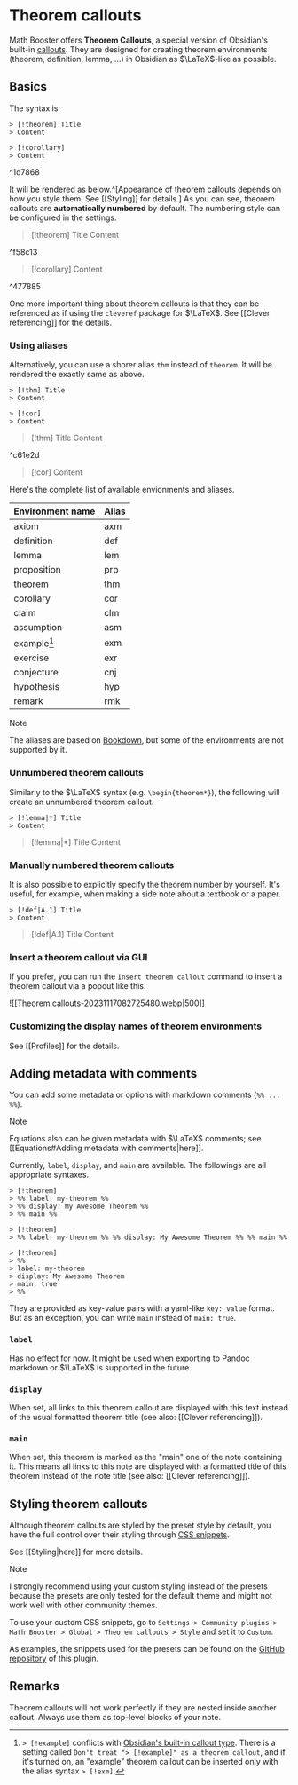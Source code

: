 # Theorem callouts

Math Booster offers **Theorem Callouts**, a special version of Obsidian's built-in [callouts](https://help.obsidian.md/Editing+and+formatting/Callouts). They are designed for creating theorem environments (theorem, definition, lemma, ...) in Obsidian as $\LaTeX$-like as possible.

## Basics

The syntax is:

```
> [!theorem] Title
> Content

> [!corollary]
> Content
```

^1d7868

It will be rendered as below.^[Appearance of theorem callouts depends on how you style them. See [[Styling]] for details.] As you can see, theorem callouts are **automatically numbered** by default. The numbering style can be configured in the settings.

> [!theorem] Title
> Content

^f58c13

> [!corollary]
> Content

^477885

One more important thing about theorem callouts is that they can be referenced as if using the `cleveref` package for $\LaTeX$. See [[Clever referencing]] for the details.

### Using aliases

Alternatively, you can use a shorer alias `thm` instead of `theorem`. It will be rendered the exactly same as above.

```
> [!thm] Title
> Content

> [!cor]
> Content
```

> [!thm] Title
> Content

^c61e2d

> [!cor]
> Content


Here's the complete list of available envionments and aliases.

| Environment name | Alias |
| ---------------- | ----- |
| axiom            | axm   |
| definition       | def   |
| lemma            | lem   |
| proposition      | prp  |
| theorem          | thm   |
| corollary        | cor   |
| claim            | clm   |
| assumption       | asm   |
| example[^1]          | exm   |
| exercise         | exr   |
| conjecture       | cnj   |
| hypothesis       | hyp   |
| remark           | rmk   |

[^1]: `> [!example]` conflicts with [Obsidian's built-in callout type](https://help.obsidian.md/Editing+and+formatting/Callouts#Supported%20types). There is a setting called `Don't treat "> [!example]" as a theorem callout`, and if it's turned on, an "example" theorem callout can be inserted only with the alias syntax `> [!exm]`.

> [!NOTE]
> The aliases are based on [Bookdown](https://bookdown.org/yihui/rmarkdown/bookdown-markdown.html#theorems), but some of the environments are not supported by it.

### Unnumbered theorem callouts

Similarly to the $\LaTeX$ syntax (e.g. `\begin{theorem*}`), the following will create an unnumbered theorem callout.

```
> [!lemma|*] Title
> Content
```

> [!lemma|*] Title
> Content


### Manually numbered theorem callouts

It is also possible to explicitly specify the theorem number by yourself. It's useful, for example, when making a side note about a textbook or a paper.

```
> [!def|A.1] Title
> Content
```

> [!def|A.1] Title
> Content

### Insert a theorem callout via GUI

If you prefer, you can run the `Insert theorem callout` command to insert a theorem callout via a popout like this.

![[Theorem callouts-20231117082725480.webp|500]]

### Customizing the display names of theorem environments


See [[Profiles]] for the details.

## Adding metadata with comments

You can add some metadata or options with markdown comments (`%% ... %%`).

> [!NOTE]
> Equations also can be given metadata with $\LaTeX$ comments; see [[Equations#Adding metadata with comments|here]].

Currently, `label`, `display`, and `main` are available. The followings are all appropriate syntaxes.

```
> [!theorem]
> %% label: my-theorem %%
> %% display: My Awesome Theorem %%
> %% main %%

> [!theorem]
> %% label: my-theorem %% %% display: My Awesome Theorem %% %% main %%

> [!theorem]
> %% 
> label: my-theorem
> display: My Awesome Theorem
> main: true
> %%
```

They are provided as key-value pairs with a yaml-like `key: value` format. But as an exception, you can write `main` instead of `main: true`.

### `label`

Has no effect for now. It might be used when exporting to Pandoc markdown or $\LaTeX$ is supported in the future.

### `display`

When set, all links to this theorem callout are displayed with this text instead of the usual formatted theorem title (see also: [[Clever referencing]]).

### `main`

When set, this theorem is marked as the "main" one of the note containing it. This means all links to this note are displayed with a formatted title of this theorem instead of the note title (see also: [[Clever referencing]]).

## Styling theorem callouts

Although theorem callouts are styled by the preset style by default, you have the full control over their styling through [CSS snippets](https://help.obsidian.md/Extending+Obsidian/CSS+snippets).

See [[Styling|here]] for more details.

> [!note]
> I strongly recommend using your custom styling instead of the presets because the presets are only tested for the default theme and might not work well with other community themes.

To use your custom CSS snippets, go to `Settings > Community plugins > Math Booster > Global > Theorem callouts > Style` and set it to `Custom`.

As examples, the snippets used for the presets can be found on the [GitHub repository](https://github.com/RyotaUshio/obsidian-math-booster/tree/master/styles) of this plugin.

## Remarks

Theorem callouts will not work perfectly if they are nested inside another callout. Always use them as top-level blocks of your note.
